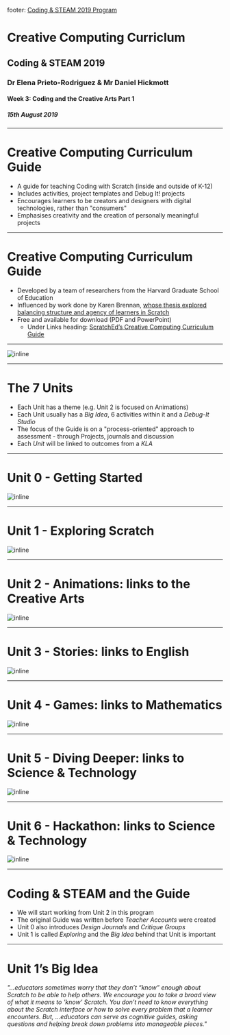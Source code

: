 footer: [Coding & STEAM 2019 Program](https://cs4s.github.io/steam-2019/)

# Creative Computing Curriclum

## Coding & STEAM 2019

### Dr Elena Prieto-Rodriguez & Mr Daniel Hickmott

#### Week 3: Coding and the Creative Arts Part 1

##### 15th August 2019

---

# Creative Computing Curriculum Guide

- A guide for teaching Coding with Scratch (inside and outside of K-12)
- Includes activities, project templates and Debug It! projects
- Encourages learners to be creators and designers with digital technologies, rather than "consumers"
- Emphasises creativity and the creation of personally meaningful projects

---

# Creative Computing Curriculum Guide

- Developed by a team of researchers from the Harvard Graduate School of Education
- Influenced by work done by Karen Brennan, [whose thesis explored balancing structure and agency of learners in Scratch](https://scholar.harvard.edu/kbrennan/publications/best-both-worlds-issues-structure-and-agency-computational-creation-and-out)
- Free and available for download (PDF and PowerPoint)    
    - Under Links heading: [ScratchEd’s Creative Computing Curriculum Guide](http://scratched.gse.harvard.edu/guide/)

---

![inline](images/principles.png)

---

# The 7 Units

- Each Unit has a theme (e.g. Unit 2 is focused on Animations)
- Each Unit usually has a *Big Idea*, 6 activities within it and a *Debug-It Studio*
- The focus of the Guide is on a "process-oriented" approach to assessment - through Projects, journals and discussion
- Each *Unit* will be linked to outcomes from a *KLA*

--- 

# Unit 0 - Getting Started

![inline](images/unit_0.png)

---

# Unit 1 - Exploring Scratch

![inline](images/unit_1.png)

---

# Unit 2 - Animations: links to the Creative Arts

![inline](images/unit_2.png)

---

# Unit 3 - Stories: links to English

![inline](images/unit_3.png)

---

# Unit 4 - Games: links to Mathematics

![inline](images/unit_4.png)

--- 

# Unit 5 - Diving Deeper: links to Science & Technology

![inline](images/unit_5.png)

---

# Unit 6 - Hackathon: links to Science & Technology

![inline](images/unit_6.png)

---

# Coding & STEAM and the Guide

- We will start working from Unit 2 in this program
- The original Guide was written before *Teacher Accounts* were created 
- Unit 0 also introduces *Design Journals* and *Critique Groups*
- Unit 1 is called *Exploring* and the *Big Idea* behind that Unit is important

---

# Unit 1’s Big Idea

*"...educators sometimes worry that they don’t “know” enough about Scratch to be able to help others. We encourage you to take a broad view of what it means to 'know' Scratch. You don’t need to know everything about the Scratch interface or how to solve every problem that a learner encounters. But, ...educators can serve as cognitive guides, asking questions and helping break down problems into manageable pieces."*
